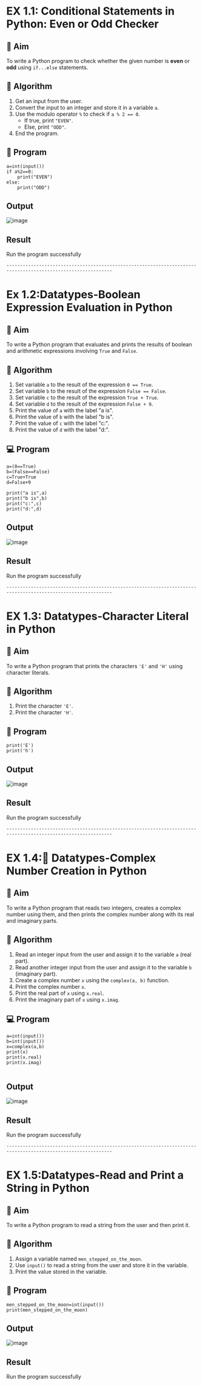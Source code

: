 # EX 1.1: Conditional Statements in Python: Even or Odd Checker

## 🎯 Aim
To write a Python program to check whether the given number is **even** or **odd** using `if...else` statements.

## 🧠 Algorithm
1. Get an input from the user.
2. Convert the input to an integer and store it in a variable `a`.
3. Use the modulo operator `%` to check if `a % 2 == 0`.
   - If true, print `"EVEN"`.
   - Else, print `"ODD"`.
4. End the program.

## 🧾 Program
```
a=int(input())
if a%2==0:
    print("EVEN")
else:
    print("ODD")
```

## Output
![image](https://github.com/user-attachments/assets/f74a1c2e-fe17-4aca-abf8-7c8c2c65a87e)

## Result
Run the program successfully
```
-------------------------------------------------------------------------------------------------------------
```

# Ex 1.2:Datatypes-Boolean Expression Evaluation in Python

## 🎯 Aim
To write a Python program that evaluates and prints the results of boolean and arithmetic expressions involving `True` and `False`.

## 🧠 Algorithm
1. Set variable `a` to the result of the expression `0 == True`.
2. Set variable `b` to the result of the expression `False == False`.
3. Set variable `c` to the result of the expression `True + True`.
4. Set variable `d` to the result of the expression `False + 9`.
5. Print the value of `a` with the label "a is".
6. Print the value of `b` with the label "b is".
7. Print the value of `c` with the label "c:".
8. Print the value of `d` with the label "d:".

## 💻 Program
```
a=(0==True)
b=(False==False)
c=True+True
d=False+9

print("a is",a)
print("b is",b)
print("c:",c)
print("d:",d)
```

## Output
![image](https://github.com/user-attachments/assets/c16a5a39-6f80-4660-acd8-c1bfece88391)

## Result
Run the program successfully
```
-------------------------------------------------------------------------------------------------------------
```
# EX 1.3: Datatypes-Character Literal in Python

## 🎯 Aim
To write a Python program that prints the characters `'E'` and `'H'` using character literals.

## 🧠 Algorithm
1. Print the character `'E'`.
2. Print the character `'H'`.

## 🧾 Program
```
print('E')
print('h')
```
## Output
![image](https://github.com/user-attachments/assets/31f0fc94-c345-43c2-a9ad-3dbb6084c174)


## Result
Run the program successfully
```
-------------------------------------------------------------------------------------------------------------
```
# EX 1.4:🧮 Datatypes-Complex Number Creation in Python

## 🎯 Aim
To write a Python program that reads two integers, creates a complex number using them, and then prints the complex number along with its real and imaginary parts.

## 🧠 Algorithm
1. Read an integer input from the user and assign it to the variable `a` (real part).
2. Read another integer input from the user and assign it to the variable `b` (imaginary part).
3. Create a complex number `x` using the `complex(a, b)` function.
4. Print the complex number `x`.
5. Print the real part of `x` using `x.real`.
6. Print the imaginary part of `x` using `x.imag`.

## 💻 Program
```
a=int(input())
b=int(input())
x=complex(a,b)
print(x)
print(x.real)
print(x.imag)


```

## Output
![image](https://github.com/user-attachments/assets/5ea8f15c-50d3-4cf9-b9e3-0f70faa2d086)

## Result
Run the program successfully
```
-------------------------------------------------------------------------------------------------------------
```
# EX 1.5:Datatypes-Read and Print a String in Python

## 🎯 Aim
To write a Python program to read a string from the user and then print it.

## 🧠 Algorithm
1. Assign a variable named `men_stepped_on_the_moon`.
2. Use `input()` to read a string from the user and store it in the variable.
3. Print the value stored in the variable.

## 🧾 Program
```
men_stepped_on_the_moon=int(input())
print(men_stepped_on_the_moon)
```
## Output
![image](https://github.com/user-attachments/assets/8ce827a8-798d-4362-a57f-d8372b4b5262)


## Result
Run the program successfully
